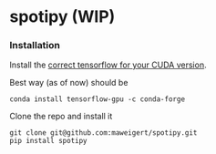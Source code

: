 # spotipy (WIP)


### Installation 


Install the [correct tensorflow for your CUDA version](https://www.tensorflow.org/install/source#gpu). 

Best way (as of now) should be 

```
conda install tensorflow-gpu -c conda-forge
```

Clone the repo and install it 

```
git clone git@github.com:maweigert/spotipy.git
pip install spotipy
```


